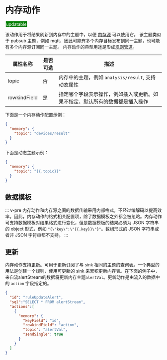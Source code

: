 # 内存动作

<span style="background:green;color:white;padding:1px;margin:2px">updatable</span>

该动作用于将结果刷新到内存中的主题中，以便 [内存源](../../sources/builtin/memory.md) 可以使用它。 该主题类似于 pubsub 主题，例如 mqtt，因此可能有多个内存目标发布到同一主题，也可能有多个内存源订阅同一主题。 内存动作的典型用途是形成[规则管道](../../rules/rule_pipeline.md)。

| 属性名称         | 是否可选 | 描述                                     |
|--------------|------|----------------------------------------|
| topic        | 否    | 内存中的主题，例如 `analysis/result`, 支持动态属性    |
| rowkindField | 是    | 指定哪个字段表示操作，例如插入或更新。如果不指定，默认所有的数据都是插入操作 |

下面是一个内存动作配置示例：

```json
{
  "memory": {
    "topic": "devices/result"
  }
}
```

下面是动态主题示例：

```json
{
  "memory": {
    "topic": "{{.topic}}"
  }
}
```

## 数据模板

::: v-pre
内存动作和内存源之间的数据传输采用内部格式，不经过编解码以提高效率。因此，内存动作的格式相关配置项，除了数据模板之外都会被忽略。内存动作可支持数据模板对结果格式进行变化，但是数据模板的结果必须为 JSON 字符串的 object 形式，例如 `"{\"key\":\"{{.key}}\"}"`。数组形式的 JSON 字符串或者非 JSON 字符串都不支持。
:::

## 更新

内存动作支持[更新](../overview.md#更新)。可用于更新订阅了与 sink 相同的主题的查询表。一个典型的用法是创建一个规则，使用可更新的 sink 来累积更新内存表。在下面的例子中，来自流alertStream的数据将更新内存主题`alertVal`。更新动作是由流入的数据中的 `action` 字段指定的。

```json
{
  "id": "ruleUpdateAlert",
  "sql":"SELECT * FROM alertStream",
  "actions":[
    {
      "memory": {
        "keyField": "id",
        "rowkindField": "action",
        "topic": "alertVal",
        "sendSingle": true
      }
    }
  ]
}
```
